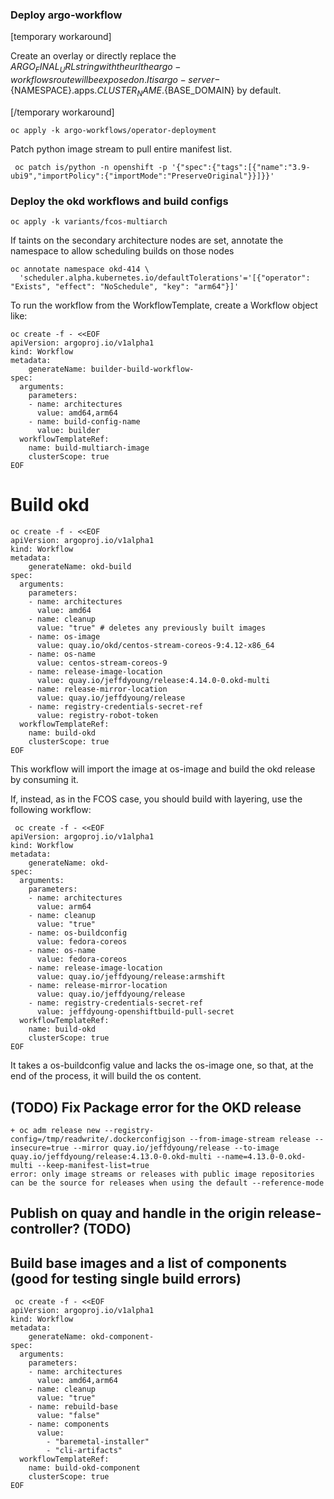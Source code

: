 ### Deploy argo-workflow

[temporary workaround]

Create an overlay or directly replace the ${ARGO_FINAL_URL} string with the url the argo-workflows route will be exposed on.
It is argo-server-${NAMESPACE}.apps.${CLUSTER_NAME}.${BASE_DOMAIN} by default.

[/temporary workaround]

```shell
oc apply -k argo-workflows/operator-deployment
```

Patch python image stream to pull entire manifest list.
``` shell
 oc patch is/python -n openshift -p '{"spec":{"tags":[{"name":"3.9-ubi9","importPolicy":{"importMode":"PreserveOriginal"}}]}}'
```

### Deploy the okd workflows and build configs

```shell
oc apply -k variants/fcos-multiarch
```

If taints on the secondary architecture nodes are set, annotate the namespace to allow scheduling builds on those nodes

```shell
oc annotate namespace okd-414 \
  'scheduler.alpha.kubernetes.io/defaultTolerations'='[{"operator": "Exists", "effect": "NoSchedule", "key": "arm64"}]'
```

To run the workflow from the WorkflowTemplate, create a Workflow object like:

```shell
oc create -f - <<EOF
apiVersion: argoproj.io/v1alpha1
kind: Workflow
metadata:
    generateName: builder-build-workflow-
spec:
  arguments:
    parameters:
    - name: architectures
      value: amd64,arm64
    - name: build-config-name
      value: builder
  workflowTemplateRef:
    name: build-multiarch-image
    clusterScope: true
EOF
```

# Build okd 

```shell
oc create -f - <<EOF
apiVersion: argoproj.io/v1alpha1
kind: Workflow
metadata:
    generateName: okd-build
spec:
  arguments:
    parameters:
    - name: architectures
      value: amd64
    - name: cleanup
      value: "true" # deletes any previously built images
    - name: os-image
      value: quay.io/okd/centos-stream-coreos-9:4.12-x86_64
    - name: os-name
      value: centos-stream-coreos-9
    - name: release-image-location 
      value: quay.io/jeffdyoung/release:4.14.0-0.okd-multi
    - name: release-mirror-location
      value: quay.io/jeffdyoung/release
    - name: registry-credentials-secret-ref
      value: registry-robot-token
  workflowTemplateRef:
    name: build-okd
    clusterScope: true
EOF

```

This workflow will import the image at os-image and build the okd release by consuming it.

If, instead, as in the FCOS case, you should build with layering, use the following workflow:

```shell
 oc create -f - <<EOF
apiVersion: argoproj.io/v1alpha1
kind: Workflow
metadata:
    generateName: okd-
spec:
  arguments:
    parameters:
    - name: architectures
      value: arm64
    - name: cleanup
      value: "true"
    - name: os-buildconfig
      value: fedora-coreos
    - name: os-name
      value: fedora-coreos
    - name: release-image-location 
      value: quay.io/jeffdyoung/release:armshift
    - name: release-mirror-location
      value: quay.io/jeffdyoung/release
    - name: registry-credentials-secret-ref
      value: jeffdyoung-openshiftbuild-pull-secret
  workflowTemplateRef:
    name: build-okd
    clusterScope: true
EOF

```

It takes a os-buildconfig value and lacks the os-image one, so that, at the end of the process, it will build the
os content.

## (TODO) Fix Package error for the OKD release
```
+ oc adm release new --registry-config=/tmp/readwrite/.dockerconfigjson --from-image-stream release --insecure=true --mirror quay.io/jeffdyoung/release --to-image quay.io/jeffdyoung/release:4.13.0-0.okd-multi --name=4.13.0-0.okd-multi --keep-manifest-list=true
error: only image streams or releases with public image repositories can be the source for releases when using the default --reference-mode
```


## Publish on quay and handle in the origin release-controller? (TODO)

## Build base images and a list of components (good for testing single build errors)

```shell
 oc create -f - <<EOF
apiVersion: argoproj.io/v1alpha1
kind: Workflow
metadata:
    generateName: okd-component-
spec:
  arguments:
    parameters:
    - name: architectures
      value: amd64,arm64
    - name: cleanup
      value: "true"
    - name: rebuild-base
      value: "false"
    - name: components 
      value: 
        - "baremetal-installer"
        - "cli-artifacts"
  workflowTemplateRef:
    name: build-okd-component
    clusterScope: true
EOF

```